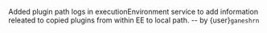 Added plugin path logs in executionEnvironment service to add information releated to copied plugins from within EE to local path.
-- by {user}`ganeshrn`